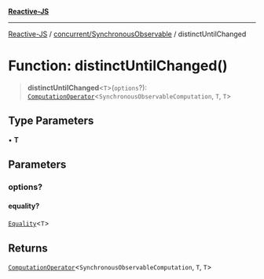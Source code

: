 [**Reactive-JS**](../../../README.md)

***

[Reactive-JS](../../../README.md) / [concurrent/SynchronousObservable](../README.md) / distinctUntilChanged

# Function: distinctUntilChanged()

> **distinctUntilChanged**\<`T`\>(`options`?): [`ComputationOperator`](../../../computations/type-aliases/ComputationOperator.md)\<`SynchronousObservableComputation`, `T`, `T`\>

## Type Parameters

• **T**

## Parameters

### options?

#### equality?

[`Equality`](../../../functions/type-aliases/Equality.md)\<`T`\>

## Returns

[`ComputationOperator`](../../../computations/type-aliases/ComputationOperator.md)\<`SynchronousObservableComputation`, `T`, `T`\>
